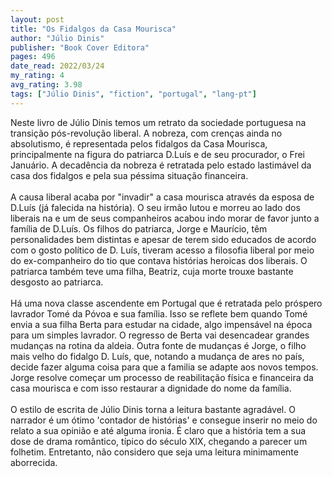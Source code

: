 ```yaml
---
layout: post
title: "Os Fidalgos da Casa Mourisca"
author: "Júlio Dinis"
publisher: "Book Cover Editora"
pages: 496
date_read: 2022/03/24
my_rating: 4
avg_rating: 3.98
tags: ["Júlio Dinis", "fiction", "portugal", "lang-pt"]
---
```


Neste livro de Júlio Dinis temos um retrato da sociedade portuguesa na transição pós-revolução liberal. A nobreza, com crenças ainda no absolutismo, é representada pelos fidalgos da Casa Mourisca, principalmente na figura do patriarca D.Luís e de seu procurador, o Frei Januário. A decadência da nobreza é retratada pelo estado lastimável da casa dos fidalgos e pela sua péssima situação financeira. <br/><br/>A causa liberal acaba por "invadir" a casa mourisca através da esposa de D.Luís (já falecida na história). O seu irmão lutou e morreu ao lado dos liberais na e um de seus companheiros acabou indo morar de favor junto a família de D.Luís. Os filhos do patriarca, Jorge e Maurício, têm personalidades bem distintas e apesar de terem sido educados de acordo com o gosto político de D. Luís, tiveram acesso a filosofia liberal por meio do ex-companheiro do tio que contava histórias heroicas dos liberais. O patriarca também teve uma filha, Beatriz, cuja morte trouxe bastante desgosto ao patriarca. <br/><br/>Há uma nova classe ascendente em Portugal que é retratada pelo próspero lavrador Tomé da Póvoa e sua família. Isso se reflete bem quando Tomé envia a sua filha Berta para estudar na cidade, algo impensável na época para um simples lavrador. O regresso de Berta vai desencadear grandes mudanças na rotina da aldeia. Outra fonte de mudanças é Jorge, o filho mais velho do fidalgo D. Luís, que, notando a mudança de ares no país, decide fazer alguma coisa para que a familia se adapte aos novos tempos. Jorge resolve começar um processo de reabilitação física e financeira da casa mourisca e com isso restaurar a dignidade do nome da família. <br/><br/>O estilo de escrita de Júlio Dinis torna a leitura bastante agradável. O narrador é um ótimo 'contador de histórias' e consegue inserir no meio do relato a sua opinião e até alguma ironia. É claro que a história tem a sua dose de drama romântico, típico do século XIX, chegando a parecer um folhetim. Entretanto, não considero que seja uma leitura minimamente aborrecida.

